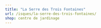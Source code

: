```yaml
---
title: "La Serre des Trois Fontaines"
url: /isques/la-serre-des-trois-fontaines/
shop: centre de jardinage
---
```

